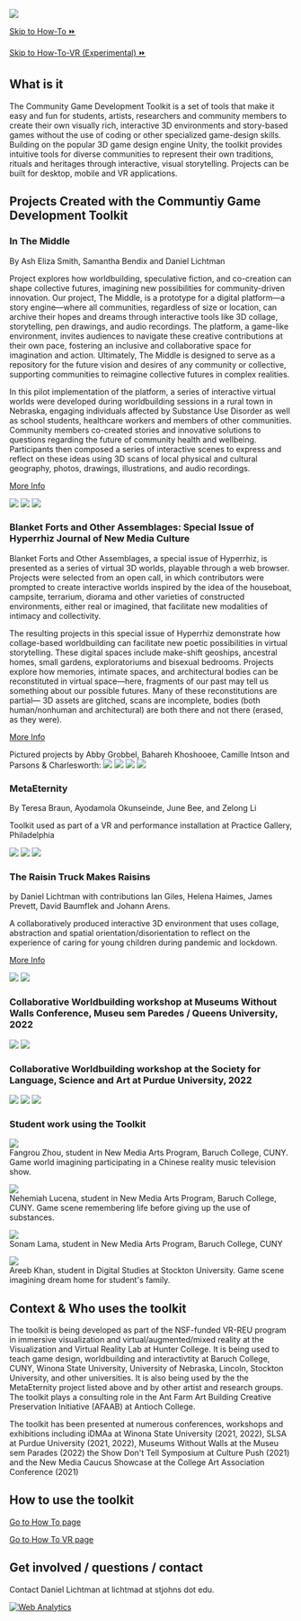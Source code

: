 ![](images/toolkit.jpg)

[Skip to How-To ⏩](howto.md)

[Skip to How-To-VR (Experimental) ⏩](howtoVR.md)

## What is it
The Community Game Development Toolkit is a set of tools that make it easy and fun for students, artists, researchers and community members to create their own visually rich, interactive 3D environments and story-based games without the use of coding or other specialized game-design skills. Building on the popular 3D game design engine Unity, the toolkit provides intuitive tools for diverse communities to represent their own traditions, rituals and heritages through interactive, visual storytelling. Projects can be built for desktop, mobile and VR applications.

## Projects Created with the Communtiy Game Development Toolkit
### In The Middle

By Ash Eliza Smith, Samantha Bendix and Daniel Lichtman

Project explores how worldbuilding, speculative fiction, and co-creation can shape collective futures, imagining new possibilities for community-driven innovation. Our project, The Middle, is a prototype for a digital platform—a story engine—where all communities, regardless of size or location, can archive their hopes and dreams through interactive tools like 3D collage, storytelling, pen drawings, and audio recordings. The platform, a game-like environment, invites audiences to navigate these creative contributions at their own pace, fostering an inclusive and collaborative space for imagination and action. Ultimately, The Middle is designed to serve as a repository for the future vision and desires of any community or collective, supporting communities to reimagine collective futures in complex realities.

In this pilot implementation of the platform, a series of interactive virtual worlds were developed during worldbuilding sessions in a rural town in Nebraska, engaging individuals affected by Substance Use Disorder as well as school students, healthcare workers and members of other communities. Community members co-created stories and innovative solutions to questions regarding the future of community health and wellbeing. Participants then composed a series of interactive scenes to express and reflect on these ideas using 3D scans of local physical and cultural geography, photos, drawings, illustrations, and audio recordings.

[More Info](https://www.daniellichtman.com/middle/)

![](https://www.daniellichtman.com/middle/images/headline.png)
![](https://www.daniellichtman.com/middle/images/new2.jpg)
![](https://www.daniellichtman.com/middle/images/new4.jpg)



### Blanket Forts and Other Assemblages: Special Issue of Hyperrhiz Journal of New Media Culture

Blanket Forts and Other Assemblages, a special issue of Hyperrhiz, is presented as a series of virtual 3D worlds, playable through a web browser. Projects were selected from an open call, in which contributors were prompted to create interactive worlds inspired by the idea of the houseboat, campsite, terrarium, diorama and other varieties of constructed environments, either real or imagined, that facilitate new modalities of intimacy and collectivity. 

The resulting projects in this special issue of Hyperrhiz demonstrate how collage-based worldbuilding can facilitate new poetic possibilities in virtual storytelling. These digital spaces include make-shift geoships, ancestral homes, small gardens, exploratoriums and bisexual bedrooms. Projects explore how memories, intimate spaces, and architectural bodies can be reconstituted in virtual space—here, fragments of our past may tell us something about our possible futures. Many of these reconstitutions are partial— 3D assets are glitched, scans are incomplete, bodies (both human/nonhuman and architectural) are both there and not there (erased, as they were). 

[More Info](http://hyperrhiz.io/hyperrhiz27/)

Pictured projects by Abby Grobbel, Bahareh Khoshooee, Camille Intson and Parsons & Charlesworth:
![](https://daniellichtman.com/images/hyperrhiz-abby.jpg)
![](https://daniellichtman.com/images/hyperrhiz-bahareh.jpg)
![](https://daniellichtman.com/images/hyperrhiz-camille.jpg)
![](https://daniellichtman.com/images/hyperrhiz-parsons.jpg)

### MetaEternity

By Teresa Braun, Ayodamola Okunseinde, June Bee, and Zelong Li

Toolkit used as part of a VR and performance installation at Practice Gallery, Philadelphia

![](images/meta-1.jpg)
![](images/meta-2.jpg)
![](images/meta-3.JPG)

### The Raisin Truck Makes Raisins

by Daniel Lichtman with contributions Ian Giles, Helena Haimes, James Prevett, David Baumflek and Johann Arens.


A collaboratively produced interactive 3D environment that uses collage, abstraction and spatial orientation/disorientation to reflect on the experience of caring for young children during pandemic and lockdown.

[More Info](https://www.daniellichtman.com/raisintruck/)

![](images/rt-mountain.jpg)
![](images/rt-mouse.jpg)


### Collaborative Worldbuilding workshop at Museums Without Walls Conference, Museu sem Paredes / Queens University, 2022

![](images/mwow-1.png)
![](images/mwow-2.png)

### Collaborative Worldbuilding workshop at the Society for Language, Science and Art at Purdue University, 2022

![](images/slsa-liz.jpg)
![](images/slsa-chris.jpg)
![](images/slsa-pratistha.jpg)

### Student work using the Toolkit

![](images/student3.jpeg)   
Fangrou Zhou, student in New Media Arts Program, Baruch College, CUNY. Game world imagining participating in a Chinese reality music television show.

![](images/student0.jpeg)   
Nehemiah Lucena, student in New Media Arts Program, Baruch College, CUNY. Game scene remembering life before giving up the use of substances.

![](images/student4.jpeg)  
Sonam Lama, student in New Media Arts Program, Baruch College, CUNY

![](images/stockton-student-areeb.jpg)  
Areeb Khan, student in Digital Studies at Stockton University. Game scene imagining dream home for student's family.





## Context & Who uses the toolkit

The toolkit is being developed as part of the NSF-funded VR-REU program in immersive visualization and virtual/augmented/mixed reality at the Visualization and Virtual Reality Lab at Hunter College. It is being used to teach game design, worldbuilding and interactivtity at Baruch College, CUNY, Winona State University, University of Nebraska, Lincoln, Stockton University, and other universities. It is also being used by the the MetaEternity project listed above and by other artist and research groups. The toolkit plays a consulting role in the Ant Farm Art Building Creative Preservation Initiative (AFAAB) at Antioch College.

The toolkit has been presented at numerous conferences, workshops and exhibitions including iDMAa at Winona State University (2021, 2022), SLSA at Purdue University (2021, 2022), Museums Without Walls at the Museu sem Parades (2022) the Show Don't Tell Symposium at Culture Push (2021) and the New Media Caucus Showcase at the College Art Association Conference (2021)


<a name="howto"></a>

## How to use the toolkit
[Go to How To page](howto.md)

[Go to How To VR page](howtoVR.md)

## Get involved / questions / contact
Contact Daniel Lichtman at lichtmad at stjohns dot edu.

<!---- begin statcounter ---->
<script type="text/javascript">
var sc_project = 12399103;
var sc_invisible = 1;
var sc_security = "dbebcd0c";
</script>
<script type="text/javascript" src="https://www.statcounter.com/counter/counter.js" async></script>
<noscript>
<div class="statcounter">
    <a title="Web Analytics" href="https://statcounter.com/" target="_blank"><img class="statcounter" src="https://c.statcounter.com/12399103/0/dbebcd0c/1/" alt="Web Analytics" /></a>
</div>
</noscript>
<!-- end statcounter -->
 

